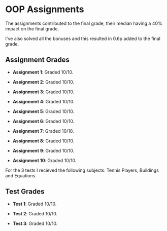 # OOP Assignments

The assignments contributed to the final grade, their median having a 40% impact on the final grade.

I've also solved all the bonuses and this resulted in 0.6p added to the final grade.

## Assignment Grades

- **Assignment 1**: 
  Graded 10/10.

- **Assignment 2**: 
  Graded 10/10.

- **Assignment 3**: 
  Graded 10/10.

- **Assignment 4**: 
  Graded 10/10.
  
- **Assignment 5**: 
  Graded 10/10.

- **Assignment 6**: 
  Graded 10/10.

- **Assignment 7**: 
  Graded 10/10.

- **Assignment 8**: 
  Graded 10/10.

- **Assignment 9**: 
  Graded 10/10.
  
- **Assignment 10**: 
  Graded 10/10.

For the 3 tests I recieved the following subjects: Tennis Players, Buildings and Equations. 

## Test Grades

- **Test 1**: 
  Graded 10/10.

- **Test 2**: 
  Graded 10/10.

- **Test 3**: 
  Graded 10/10.
